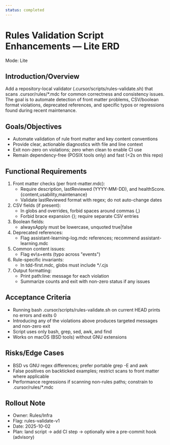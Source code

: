 ```yaml
---
status: completed
---
```

# Rules Validation Script Enhancements — Lite ERD

Mode: Lite

## Introduction/Overview

Add a repository-local validator (.cursor/scripts/rules-validate.sh) that scans .cursor/rules/\*.mdc for common correctness and consistency issues. The goal is to automate detection of front matter problems, CSV/boolean format violations, deprecated references, and specific typos or regressions found during recent maintenance.

## Goals/Objectives

- Automate validation of rule front matter and key content conventions
- Provide clear, actionable diagnostics with file and line context
- Exit non-zero on violations; zero when clean to enable CI use
- Remain dependency-free (POSIX tools only) and fast (<2s on this repo)

## Functional Requirements

1. Front matter checks (per front-matter.mdc):
   - Require description, lastReviewed (YYYY-MM-DD), and healthScore.{content,usability,maintenance}
   - Validate lastReviewed format with regex; do not auto-change dates
2. CSV fields (if present):
   - In globs and overrides, forbid spaces around commas (,)
   - Forbid brace expansion {}; require separate CSV entries
3. Boolean fields:
   - alwaysApply must be lowercase, unquoted true|false
4. Deprecated references:
   - Flag assistant-learning-log.mdc references; recommend assistant-learning.mdc
5. Common content issues:
   - Flag ev\s+ents (typo across "events")
6. Rule-specific invariants:
   - In tdd-first.mdc, globs must include \*_/_.cjs
7. Output formatting:
   - Print path:line: message for each violation
   - Summarize counts and exit with non-zero status if any issues

## Acceptance Criteria

- Running bash .cursor/scripts/rules-validate.sh on current HEAD prints no errors and exits 0
- Introducing any of the violations above produces targeted messages and non-zero exit
- Script uses only bash, grep, sed, awk, and find
- Works on macOS (BSD tools) without GNU extensions

## Risks/Edge Cases

- BSD vs GNU regex differences; prefer portable grep -E and awk
- False positives on backticked examples; restrict scans to front matter where applicable
- Performance regressions if scanning non-rules paths; constrain to .cursor/rules/\*.mdc

## Rollout Note

- Owner: Rules/Infra
- Flag: rules-validate-v1
- Date: 2025-10-02
- Plan: land script -> add CI step -> optionally wire a pre-commit hook (advisory)
